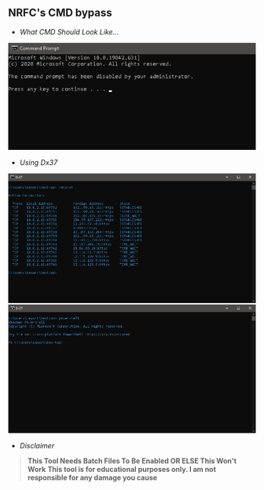 <h2><strong>NRFC's CMD bypass </strong></h2

>- *What CMD Should Look Like...*
>
><img src="1.png">
>
>- *Using Dx37*
>
><img src="2.png">
>
><img src="3.png">

- *Disclaimer*

> **This Tool Needs Batch Files To Be Enabled OR ELSE This Won't Work**
> **This tool is for educational purposes only. I am not responsible for any damage you cause**
